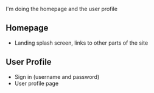 I'm doing the homepage and the user profile

## Homepage
- Landing splash screen, links to other parts of the site

## User Profile
- Sign in (username and password)
- User profile page
